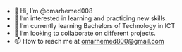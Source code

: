 - 👋 Hi, I’m @omarhemed008
- 👀 I’m interested in learning and practicing new skills.
- 🌱 I’m currently learning Bachelors of Technology in ICT
- 💞️ I’m looking to collaborate on different projects.
- 📫 How to reach me at omarhemed800@gmail.com

<!---
omarhemed008/omarhemed008 is a ✨ special ✨ repository because its `README.md` (this file) appears on your GitHub profile.
You can click the Preview link to take a look at your changes.
--->
